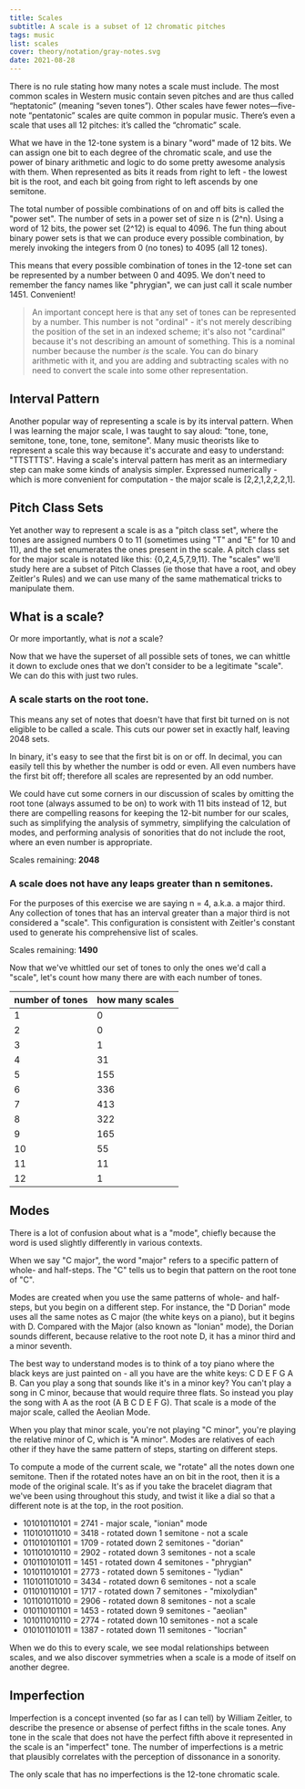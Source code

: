 ```yaml
---
title: Scales
subtitle: A scale is a subset of 12 chromatic pitches
tags: music
list: scales
cover: theory/notation/gray-notes.svg
date: 2021-08-28
---
```

There is no rule stating how many notes a scale must include. The most common scales in Western music contain seven pitches and are thus called “heptatonic” (meaning “seven tones”). Other scales have fewer notes—five-note “pentatonic” scales are quite common in popular music. There’s even a scale that uses all 12 pitches: it’s called the “chromatic” scale.

What we have in the 12-tone system is a binary "word" made of 12 bits. We can assign one bit to each degree of the chromatic scale, and use the power of binary arithmetic and logic to do some pretty awesome analysis with them. When represented as bits it reads from right to left - the lowest bit is the root, and each bit going from right to left ascends by one semitone.

The total number of possible combinations of on and off bits is called the "power set". The number of sets in a power set of size n is (2^n). Using a word of 12 bits, the power set (2^12) is equal to 4096. The fun thing about binary power sets is that we can produce every possible combination, by merely invoking the integers from 0 (no tones) to 4095 (all 12 tones).

This means that every possible combination of tones in the 12-tone set can be represented by a number between 0 and 4095. We don't need to remember the fancy names like "phrygian", we can just call it scale number 1451. Convenient!

> An important concept here is that any set of tones can be represented by a number. This number is not "ordinal" - it's not merely describing the position of the set in an indexed scheme; it's also not "cardinal" because it's not describing an amount of something. This is a nominal number because the number *is* the scale. You can do binary arithmetic with it, and you are adding and subtracting scales with no need to convert the scale into some other representation.

## Interval Pattern

Another popular way of representing a scale is by its interval pattern. When I was learning the major scale, I was taught to say aloud: "tone, tone, semitone, tone, tone, tone, semitone". Many music theorists like to represent a scale this way because it's accurate and easy to understand: "TTSTTTS". Having a scale's interval pattern has merit as an intermediary step can make some kinds of analysis simpler. Expressed numerically - which is more convenient for computation - the major scale is [2,2,1,2,2,2,1].

## Pitch Class Sets

Yet another way to represent a scale is as a "pitch class set", where the tones are assigned numbers 0 to 11 (sometimes using "T" and "E" for 10 and 11), and the set enumerates the ones present in the scale. A pitch class set for the major scale is notated like this: {0,2,4,5,7,9,11}. The "scales" we'll study here are a subset of Pitch Classes (ie those that have a root, and obey Zeitler's Rules) and we can use many of the same mathematical tricks to manipulate them.

## What is a scale?

Or more importantly, what is *not* a scale?

Now that we have the superset of all possible sets of tones, we can whittle it down to exclude ones that we don't consider to be a legitimate "scale". We can do this with just two rules.

### A scale starts on the root tone.

This means any set of notes that doesn't have that first bit turned on is not eligible to be called a scale. This cuts our power set in exactly half, leaving 2048 sets.

In binary, it's easy to see that the first bit is on or off. In decimal, you can easily tell this by whether the number is odd or even. All even numbers have the first bit off; therefore all scales are represented by an odd number.

We could have cut some corners in our discussion of scales by omitting the root tone (always assumed to be on) to work with 11 bits instead of 12, but there are compelling reasons for keeping the 12-bit number for our scales, such as simplifying the analysis of symmetry, simplifying the calculation of modes, and performing analysis of sonorities that do not include the root, where an even number is appropriate.

Scales remaining: **2048**

### A scale does not have any leaps greater than n semitones.

For the purposes of this exercise we are saying n = 4, a.k.a. a major third. Any collection of tones that has an interval greater than a major third is not considered a "scale". This configuration is consistent with Zeitler's constant used to generate his comprehensive list of scales.

Scales remaining: **1490**

Now that we've whittled our set of tones to only the ones we'd call a "scale", let's count how many there are with each number of tones.

| number of tones | how many scales |
| :-------------- | :-------------- |
| 1	              | 0               |
| 2               | 0               |
| 3               | 1               |
| 4               | 31              |
| 5               | 155             |
| 6               | 336             |
| 7               | 413             |
| 8               | 322             |
| 9               | 165             |
| 10              | 55              |
| 11              | 11              |
| 12              | 1               |

## Modes

There is a lot of confusion about what is a "mode", chiefly because the word is used slightly differently in various contexts.

When we say "C major", the word "major" refers to a specific pattern of whole- and half-steps. The "C" tells us to begin that pattern on the root tone of "C".

Modes are created when you use the same patterns of whole- and half-steps, but you begin on a different step. For instance, the "D Dorian" mode uses all the same notes as C major (the white keys on a piano), but it begins with D. Compared with the Major (also known as "Ionian" mode), the Dorian sounds different, because relative to the root note D, it has a minor third and a minor seventh.

The best way to understand modes is to think of a toy piano where the black keys are just painted on - all you have are the white keys: C D E F G A B. Can you play a song that sounds like it's in a minor key? You can't play a song in C minor, because that would require three flats. So instead you play the song with A as the root (A B C D E F G). That scale is a mode of the major scale, called the Aeolian Mode.

When you play that minor scale, you're not playing "C minor", you're playing the relative minor of C, which is "A minor". Modes are relatives of each other if they have the same pattern of steps, starting on different steps.

To compute a mode of the current scale, we "rotate" all the notes down one semitone. Then if the rotated notes have an on bit in the root, then it is a mode of the original scale. It's as if you take the bracelet diagram that we've been using throughout this study, and twist it like a dial so that a different note is at the top, in the root position.

- 101010110101 = 2741 - major scale, "ionian" mode
-  110101011010 = 3418 - rotated down 1 semitone - not a scale
-  011010101101 = 1709 - rotated down 2 semitones - "dorian"
-  101101010110 = 2902 - rotated down 3 semitones - not a scale
-  010110101011 = 1451 - rotated down 4 semitones - "phrygian"
-  101011010101 = 2773 - rotated down 5 semitones - "lydian"
-  110101101010 = 3434 - rotated down 6 semitones - not a scale
-  011010110101 = 1717 - rotated down 7 semitones - "mixolydian"
-  101101011010 = 2906 - rotated down 8 semitones - not a scale
-  010110101101 = 1453 - rotated down 9 semitones - "aeolian"
-  101011010110 = 2774 - rotated down 10 semitones - not a scale
-  010101101011 = 1387 - rotated down 11 semitones - "locrian"
			

When we do this to every scale, we see modal relationships between scales, and we also discover symmetries when a scale is a mode of itself on another degree.

## Imperfection

Imperfection is a concept invented (so far as I can tell) by William Zeitler, to describe the presence or absense of perfect fifths in the scale tones. Any tone in the scale that does not have the perfect fifth above it represented in the scale is an "imperfect" tone. The number of imperfections is a metric that plausibly correlates with the perception of dissonance in a sonority.

The only scale that has no imperfections is the 12-tone chromatic scale.